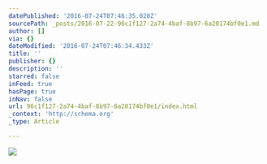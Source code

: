 ```yaml
---
datePublished: '2016-07-24T07:46:35.020Z'
sourcePath: _posts/2016-07-22-96c1f127-2a74-4baf-8b97-6a20174bf0e1.md
author: []
via: {}
dateModified: '2016-07-24T07:46:34.433Z'
title: ''
publisher: {}
description: ''
starred: false
inFeed: true
hasPage: true
inNav: false
url: 96c1f127-2a74-4baf-8b97-6a20174bf0e1/index.html
_context: 'http://schema.org'
_type: Article

---
```

![](https://the-grid-user-content.s3-us-west-2.amazonaws.com/f2737fdf-84f4-4f26-8b27-46089fc2df05.jpg)